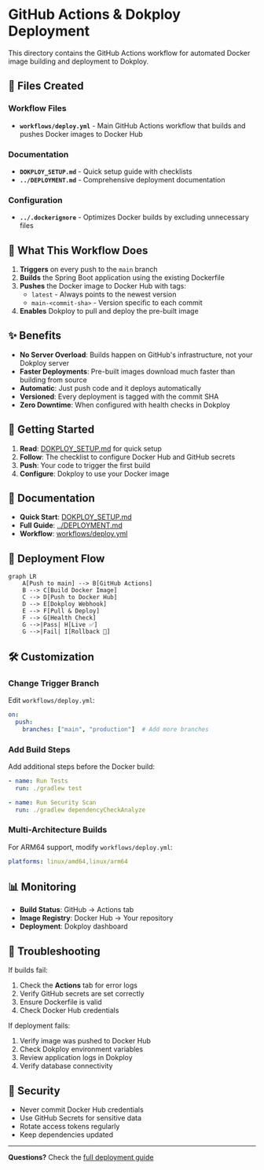 # GitHub Actions & Dokploy Deployment

This directory contains the GitHub Actions workflow for automated Docker image building and deployment to Dokploy.

## 📁 Files Created

### Workflow Files
- **`workflows/deploy.yml`** - Main GitHub Actions workflow that builds and pushes Docker images to Docker Hub

### Documentation
- **`DOKPLOY_SETUP.md`** - Quick setup guide with checklists
- **`../DEPLOYMENT.md`** - Comprehensive deployment documentation

### Configuration
- **`../.dockerignore`** - Optimizes Docker builds by excluding unnecessary files

## 🎯 What This Workflow Does

1. **Triggers** on every push to the `main` branch
2. **Builds** the Spring Boot application using the existing Dockerfile
3. **Pushes** the Docker image to Docker Hub with tags:
   - `latest` - Always points to the newest version
   - `main-<commit-sha>` - Version specific to each commit
4. **Enables** Dokploy to pull and deploy the pre-built image

## ✨ Benefits

- **No Server Overload**: Builds happen on GitHub's infrastructure, not your Dokploy server
- **Faster Deployments**: Pre-built images download much faster than building from source
- **Automatic**: Just push code and it deploys automatically
- **Versioned**: Every deployment is tagged with the commit SHA
- **Zero Downtime**: When configured with health checks in Dokploy

## 🚀 Getting Started

1. **Read**: [DOKPLOY_SETUP.md](./DOKPLOY_SETUP.md) for quick setup
2. **Follow**: The checklist to configure Docker Hub and GitHub secrets
3. **Push**: Your code to trigger the first build
4. **Configure**: Dokploy to use your Docker image

## 📖 Documentation

- **Quick Start**: [DOKPLOY_SETUP.md](./DOKPLOY_SETUP.md)
- **Full Guide**: [../DEPLOYMENT.md](../DEPLOYMENT.md)
- **Workflow**: [workflows/deploy.yml](./workflows/deploy.yml)

## 🔄 Deployment Flow

```mermaid
graph LR
    A[Push to main] --> B[GitHub Actions]
    B --> C[Build Docker Image]
    C --> D[Push to Docker Hub]
    D --> E[Dokploy Webhook]
    E --> F[Pull & Deploy]
    F --> G[Health Check]
    G -->|Pass| H[Live ✅]
    G -->|Fail| I[Rollback 🔄]
```

## 🛠️ Customization

### Change Trigger Branch
Edit `workflows/deploy.yml`:
```yaml
on:
  push:
    branches: ["main", "production"]  # Add more branches
```

### Add Build Steps
Add additional steps before the Docker build:
```yaml
- name: Run Tests
  run: ./gradlew test

- name: Run Security Scan
  run: ./gradlew dependencyCheckAnalyze
```

### Multi-Architecture Builds
For ARM64 support, modify `workflows/deploy.yml`:
```yaml
platforms: linux/amd64,linux/arm64
```

## 📊 Monitoring

- **Build Status**: GitHub → Actions tab
- **Image Registry**: Docker Hub → Your repository
- **Deployment**: Dokploy dashboard

## 🐛 Troubleshooting

If builds fail:
1. Check the **Actions** tab for error logs
2. Verify GitHub secrets are set correctly
3. Ensure Dockerfile is valid
4. Check Docker Hub credentials

If deployment fails:
1. Verify image was pushed to Docker Hub
2. Check Dokploy environment variables
3. Review application logs in Dokploy
4. Verify database connectivity

## 🔐 Security

- Never commit Docker Hub credentials
- Use GitHub Secrets for sensitive data
- Rotate access tokens regularly
- Keep dependencies updated

---

**Questions?** Check the [full deployment guide](../DEPLOYMENT.md)

